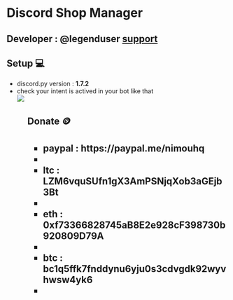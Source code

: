 <h1>Discord Shop Manager </h1>
<h2>Developer : @legenduser <a href = "https://discord.gg/antitermbot" target = "_blank"> support </a></h2>

<h2>Setup 💻</h2>
<ul>
    <li>discord.py version : <b>1.7.2</b></li>
    <li>check your intent is actived in your bot like that</li>
    <img src="https://media.discordapp.net/attachments/1135971296774193223/1141833369999646873/image.png?width=1440&height=533" >

<ul>

<h2>Donate 🪙<h2>

<ul>
    <li>paypal : https://paypal.me/nimouhq<li>
    <li>ltc : LZM6vquSUfn1gX3AmPSNjqXob3aGEjb3Bt<li>
    <li>eth : 0xf73366828745aB8E2e928cF398730b920809D79A<li>
    <li>btc : bc1q5ffk7fnddynu6yju0s3cdvgdk92wyvhwsw4yk6<li>

<ul>